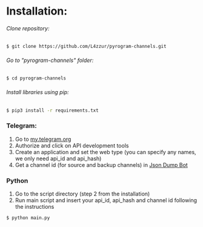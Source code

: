 # Installation:

###### Clone repository:
```bash
$ git clone https://github.com/L4zzur/pyrogram-channels.git
```

###### Go to "pyrogram-channels" folder:
```bash
$ cd pyrogram-channels
```

###### Install libraries using pip:
```bash
$ pip3 install -r requirements.txt
```

### Telegram:

1. Go to [my.telegram.org](https://my.telegram.org/)
2. Authorize and click on API development tools
3. Create an application and set the web type (you can specify any names, we only need api_id and api_hash)
4. Get a channel id (for source and backup channels) in [Json Dump Bot](https://t.me/JsonDumpBot)

### Python
1. Go to the script directory (step 2 from the installation)
2. Run main script and insert your api_id, api_hash and channel id following the instructions
```bash
$ python main.py
```

